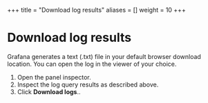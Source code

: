 +++
title = "Download log results"
aliases = []
weight = 10
+++

# Download log results

Grafana generates a text (.txt) file in your default browser download location. You can open the log in the viewer of your choice.

1. Open the panel inspector.
1. Inspect the log query results as described above.
1. Click **Download logs**..